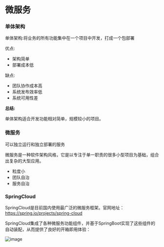 # 微服务

### **单体架构**

单体架构:将业务的所有功能集中在一个项目中开发，打成一个包部署

优点:
- 架构简单
- 部署成本低

缺点:

- 团队协作成本高
- 系统发布效率低
- 系统可用性差

**总结:**

单体架构适合开发功能相对简单，规模较小的项目。


### **微服务**

可以独立运行和独立部署的服务

微服务是一种软件架构风格，它是以专注于单一职责的很多小型项目为基础，组合出复杂的大型应用。

- 粒度小
- 团队自治
- 服务自治

### SpringCloud

SpringCloud是目前国内使用最广泛的微服务框架。官网地址：https://spring.io/projects/spring-cloud

SpringCloud集成了各种微服务功能组件，并基于SpringBoot实现了这些组件的自动装配，从而提供了良好的开箱即用体验：

![image](https://s1.imagehub.cc/images/2025/04/28/1d011c0b8f705d58ed7f03f49b542884.png)